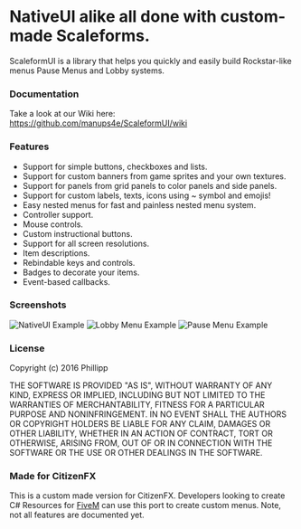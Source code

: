 # NativeUI alike all done with custom-made Scaleforms.

ScaleformUI is a library that helps you quickly and easily build Rockstar-like menus Pause Menus and Lobby systems.

### Documentation
Take a look at our Wiki here: https://github.com/manups4e/ScaleformUI/wiki

### Features
* Support for simple buttons, checkboxes and lists.
* Support for custom banners from game sprites and your own textures.
* Support for panels from grid panels to color panels and side panels.
* Support for custom labels, texts, icons using ~ symbol and emojis!
* Easy nested menus for fast and painless nested menu system.
* Controller support.
* Mouse controls.
* Custom instructional buttons.
* Support for all screen resolutions.
* Item descriptions.
* Rebindable keys and controls.
* Badges to decorate your items.
* Event-based callbacks.

### Screenshots

![NativeUI Example](https://i.imgur.com/EtR18jZ.png)
![Lobby Menu Example](https://i.imgur.com/5pkLTnf.png)
![Pause Menu Example](https://i.imgur.com/LMAHF4O.png)



### License
Copyright (c) 2016 Phillipp

THE SOFTWARE IS PROVIDED "AS IS", WITHOUT WARRANTY OF ANY KIND, EXPRESS OR IMPLIED, INCLUDING BUT NOT LIMITED TO THE WARRANTIES OF MERCHANTABILITY, FITNESS FOR A PARTICULAR PURPOSE AND NONINFRINGEMENT. IN NO EVENT SHALL THE AUTHORS OR COPYRIGHT HOLDERS BE LIABLE FOR ANY CLAIM, DAMAGES OR OTHER LIABILITY, WHETHER IN AN ACTION OF CONTRACT, TORT OR OTHERWISE, ARISING FROM, OUT OF OR IN CONNECTION WITH THE SOFTWARE OR THE USE OR OTHER DEALINGS IN THE SOFTWARE.

### Made for CitizenFX
This is a custom made version for CitizenFX. 
Developers looking to create C# Resources for [FiveM](https://fivem.net/) can use this port to create custom menus.
Note, not all features are documented yet.
